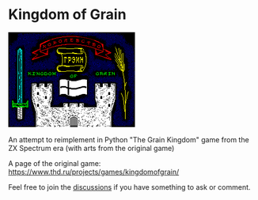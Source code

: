 # Kingdom of Grain

![title screen](kingdomofgrain/resources/title.png)

An attempt to reimplement in Python "The Grain Kingdom" game from the ZX Spectrum era (with arts from the original game)

A page of the original game: https://www.thd.ru/projects/games/kingdomofgrain/

Feel free to join the [discussions](https://github.com/insolor/kingdomofgrain/discussions) if you have something to ask or comment.
